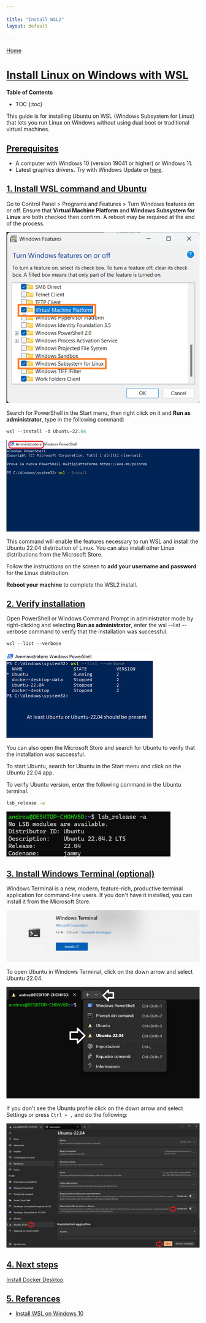 ```yaml
---

title: "Install WSL2"
layout: default

---
```

[Home](../index.md)

# [Install Linux on Windows with WSL](#install-linux-on-windows-with-wsl)

__Table of Contents__
* TOC
{:toc}

This guide is for installing Ubuntu on WSL (Windows Subsystem for Linux) that lets you run Linux on Windows without using dual boot or traditional virtual machines.

## [Prerequisites](#prerequisites)

- A computer with Windows 10 (version 19041 or higher) or Windows 11.
- Latest graphics drivers. Try with Windows Update or [here](https://learn.microsoft.com/en-us/windows/wsl/tutorials/gui-apps#prerequisites).

## [1. Install WSL command and Ubuntu](#1-install-wsl-command-and-ubuntu)

Go to Control Panel > Programs and Features > Turn Windows features on or off. Ensure that __Virtual Machine Platform__ and __Windows Subsystem for Linux__ are both checked then confirm. A reboot may be required at the end of the process.

![Windows Feature Activation](./images/windows-feature-activation.png)

Search for PowerShell in the Start menu, then right click on it and __Run as administrator__, type in the following command:

``` PowerShell
wsl --install -d Ubuntu-22.04
```

![install_wsl](./images/install_wsl.png)

This command will enable the features necessary to run WSL and install the Ubuntu 22.04 distribution of Linux. You can also install other Linux distributions from the Microsoft Store.

Follow the instructions on the screen to **add your username and password** for the Linux distribution.

**Reboot your machine** to complete the WSL2 install.

## [2. Verify installation](#2-verify-installation)

Open PowerShell or Windows Command Prompt in administrator mode by right-clicking and selecting **Run as administrator**, enter the wsl --list --verbose command to verify that the installation was successful.

``` PowerShell
wsl --list --verbose
```

![verify_installation](./images/verify_install.png)

You can also open the Microsoft Store and search for Ubuntu to verify that the installation was successful.

To start Ubuntu, search for Ubuntu in the Start menu and click on the Ubuntu 22.04 app.

To verify Ubuntu version, enter the following command in the Ubuntu terminal.

``` bash
lsb_release -a
```

![ubuntu_version](./images/verify_install_ubuntu.png)

## [3. Install Windows Terminal (optional)](#3-install-windows-terminal-optional)

Windows Terminal is a new, modern, feature-rich, productive terminal application for command-line users. If you don't have it installed, you can install it from the Microsoft Store.

![windows_terminal](./images/windows_terminal.png)

To open Ubuntu in Windows Terminal, click on the down arrow and select Ubuntu 22.04.

![windows_terminal_ubuntu](./images/windows_terminal_ubuntu.png)

If you don't see the Ubuntu profile click on the down arrow and select Settings or press ```Ctrl + ,``` and do the following:

![windows_terminal_settings](./images/windows_terminal_settings.png)

## [4. Next steps](#4-next-steps)

[Install Docker Desktop](docker_installation.md)

## [5. References](#5-references)

- [Install WSL on Windows 10](https://docs.microsoft.com/en-us/windows/wsl/install-win10)
